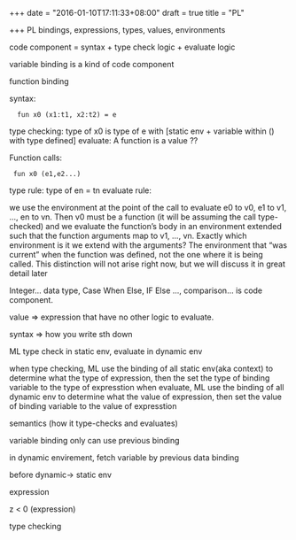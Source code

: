 +++
date = "2016-01-10T17:11:33+08:00"
draft = true
title = "PL"

+++
PL
bindings, expressions, types, values, environments

code component = syntax + type check logic + evaluate logic

variable binding is a kind of code component

function binding

syntax:

```
  fun x0 (x1:t1, x2:t2) = e
```

type checking: type of x0 is type of e with [static env + variable within () with type defined]
evaluate:
  A function is a value  ??

Function calls:
```
 fun x0 (e1,e2...)
```

type rule: type of en = tn
evaluate rule:

we use the environment at the point of
the call to evaluate e0 to v0, e1 to v1, ..., en to vn. Then v0 must be a function (it will be assuming the
call type-checked) and we evaluate the function’s body in an environment extended such that the function
arguments map to v1, ..., vn.
Exactly which environment is it we extend with the arguments? The environment that “was current” when
the function was defined, not the one where it is being called. This distinction will not arise right now, but
we will discuss it in great detail later



Integer... data type, Case When Else, IF Else ..., comparison... is code component.

value => expression that have no other logic to evaluate.

syntax =>  how you write sth down

ML type check in static env, evaluate in dynamic env

when type checking, ML use the binding of all static env(aka context) to determine what the type of expression, then the set the type of binding variable to the type of expresstion
when evaluate, ML use the binding of all dynamic env to determine what the value of expression, then set the value of binding variable to the value of expresstion

semantics (how it type-checks and evaluates)

variable binding
only can use previous binding

in dynamic envirement, fetch variable by previous data binding

before dynamic-> static env

expression

z < 0 (expression)

type checking

